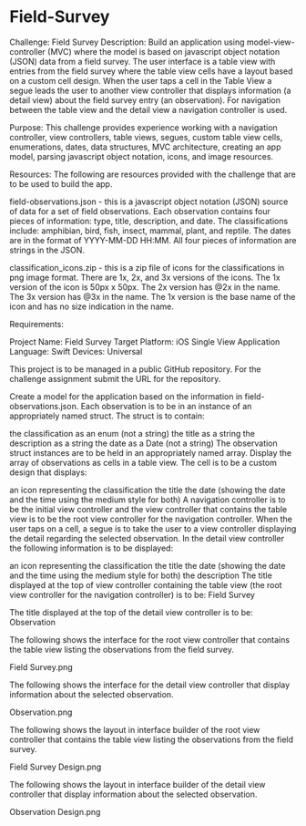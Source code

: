 # Field-Survey

Challenge: Field Survey
Description: Build an application using model-view-controller (MVC) where the model is based on javascript object notation (JSON) data from a field survey. The user interface is a table view with entries from the field survey where the table view cells have a layout based on a custom cell design. When the user taps a cell in the Table View a segue leads the user to another view controller that displays information (a detail view) about the field survey entry (an observation). For navigation between the table view and the detail view a navigation controller is used.

Purpose: This challenge provides experience working with a navigation controller, view controllers, table views, segues, custom table view cells, enumerations, dates, data structures, MVC architecture, creating an app model, parsing javascript object notation, icons, and image resources.

Resources: The following are resources provided with the challenge that are to be used to build the app.

field-observations.json - this is a javascript object notation (JSON) source of data for a set of field observations. Each observation contains four pieces of information: type, title, description, and date. The classifications include: amphibian, bird, fish, insect, mammal, plant, and reptile. The dates are in the format of YYYY-MM-DD HH:MM. All four pieces of information are strings in the JSON.

classification_icons.zip - this is a zip file of icons for the classifications in png image format. There are 1x, 2x, and 3x versions of the icons. The 1x version of the icon is 50px x 50px. The 2x version has @2x in the name. The 3x version has @3x in the name. The 1x version is the base name of the icon and has no size indication in the name.

Requirements:

Project Name: Field Survey
Target Platform: iOS Single View Application
Language: Swift
Devices: Universal

This project is to be managed in a public GitHub repository. For the challenge assignment submit the URL for the repository.

Create a model for the application based on the information in field-observations.json. Each observation is to be in an instance of an appropriately named struct. The struct is to contain:

the classification as an enum (not a string)
the title as a string
the description as a string
the date as a Date (not a string) The observation struct instances are to be held in an appropriately named array.
Display the array of observations as cells in a table view. The cell is to be a custom design that displays:

an icon representing the classification
the title
the date (showing the date and the time using the medium style for both)
A navigation controller is to be the initial view controller and the view controller that contains the table view is to be the root view controller for the navigation controller. When the user taps on a cell, a segue is to take the user to a view controller displaying the detail regarding the selected observation. In the detail view controller the following information is to be displayed:

an icon representing the classification
the title
the date (showing the date and the time using the medium style for both)
the description
The title displayed at the top of view controller containing the table view (the root view controller for the navigation controller) is to be: Field Survey

The title displayed at the top of the detail view controller is to be: Observation

The following shows the interface for the root view controller that contains the table view listing the observations from the field survey.

Field Survey.png

The following shows the interface for the detail view controller that display information about the selected observation.

Observation.png

The following shows the layout in interface builder of the root view controller that contains the table view listing the observations from the field survey.

Field Survey Design.png

The following shows the layout in interface builder of the detail view controller that display information about the selected observation.

Observation Design.png

